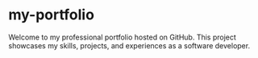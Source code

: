 # my-portfolio
Welcome to my professional portfolio hosted on GitHub. This project showcases my skills, projects, and experiences as a software developer. 
